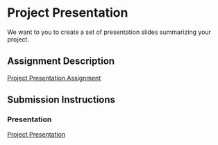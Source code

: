 # Project Presentation
We want to you to create a set of presentation slides summarizing your project.

## Assignment Description
[Project Presentation Assignment](https://education.launchcode.org/liftoff/modules/assignments/project-presentation)

## Submission Instructions

### Presentation

<a href="https://github.com/calliopestl/liftoff-assignments/blob/e63ee738ed851b8519764f7477dde595f7bb2a06/P6-Project_Presentation/Halley%20Moore%20%20Liftoff%20Project%20Presentation.pdf">Project Presentation</a>
